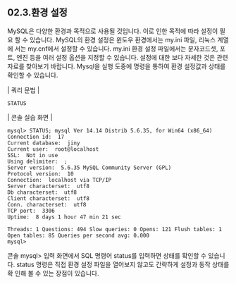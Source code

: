 
## 02.3.환경 설정 
MySQL은 다양한 환경과 목적으로 사용될 것입니다. 이로 인한 목적에 따라 설정이 필요 할 수 있습니다. MySQL의 환경 설정은 윈도우 환경에서는 my.ini 파일, 리눅스 계열에 서는 my.cnf에서 설정할 수 있습니다. 
my.ini 환경 설정 파일에서는 문자코드셋, 포트, 엔진 등을 여러 설정 옵션을 지정할 수 있습니다. 설정에 대한 보다 자세한 것은 관련 자료를 찾아보기 바랍니다. 
Mysql을 실행 도중에 명령을 통하여 환경 설정값과 상태를 확인할 수 있습니다. 

| 쿼리 문법 | 
```
STATUS 
```

| 콘솔 실습 화면 | 
```
mysql> STATUS; mysql Ver 14.14 Distrib 5.6.35, for Win64 (x86_64) 
Connection id:  17  
Current database:  jiny  
Current user:  root@localhost  
SSL:  Not in use  
Using delimiter:  ;  
Server version:  5.6.35 MySQL Community Server (GPL)  
Protocol version:  10  
Connection:  localhost via TCP/IP  
Server characterset:  utf8  
Db characterset:  utf8  
Client characterset:  utf8  
Conn. characterset:  utf8  
TCP port:  3306  
Uptime:  8 days 1 hour 47 min 21 sec  

Threads: 1 Questions: 494 Slow queries: 0 Opens: 121 Flush tables: 1 Open tables: 85 Queries per second avg: 0.000 
mysql> 
```

콘솔 mysql> 입력 화면에서 SQL 명령어 status를 입력하면 상태를 확인할 수 있습니다. status 명령은 직접 환경 설정 파일을 열어보지 않고도 간략하게 설정과 동작 상태를 확 인해 볼 수 있는 장점이 있습니다. 
